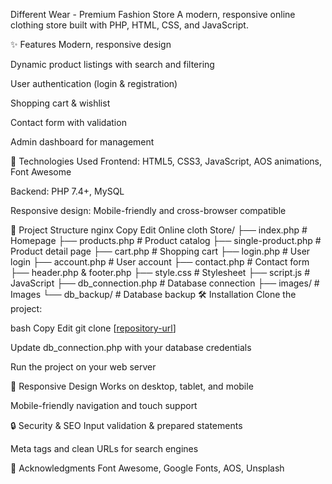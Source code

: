 Different Wear - Premium Fashion Store
A modern, responsive online clothing store built with PHP, HTML, CSS, and JavaScript.

✨ Features
Modern, responsive design

Dynamic product listings with search and filtering

User authentication (login & registration)

Shopping cart & wishlist

Contact form with validation

Admin dashboard for management

🚀 Technologies Used
Frontend: HTML5, CSS3, JavaScript, AOS animations, Font Awesome

Backend: PHP 7.4+, MySQL

Responsive design: Mobile-friendly and cross-browser compatible

📁 Project Structure
nginx
Copy
Edit
Online cloth Store/
├── index.php            # Homepage
├── products.php         # Product catalog
├── single-product.php   # Product detail page
├── cart.php             # Shopping cart
├── login.php            # User login
├── account.php          # User account
├── contact.php          # Contact form
├── header.php & footer.php
├── style.css            # Stylesheet
├── script.js            # JavaScript
├── db_connection.php    # Database connection
├── images/              # Images
└── db_backup/           # Database backup
🛠️ Installation
Clone the project:

bash
Copy
Edit
git clone [[repository-url](https://github.com/Ihsas01/Online-Cloth-Store)]


Update db_connection.php with your database credentials

Run the project on your web server

📱 Responsive Design
Works on desktop, tablet, and mobile

Mobile-friendly navigation and touch support

🔒 Security & SEO
Input validation & prepared statements

Meta tags and clean URLs for search engines



🙏 Acknowledgments
Font Awesome, Google Fonts, AOS, Unsplash

